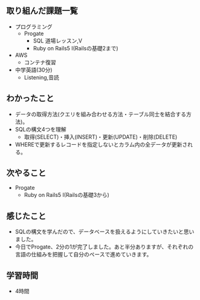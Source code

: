 ## 取り組んだ課題一覧
- プログラミング
  - Progate
    - SQL 道場レッスン,Ⅴ
    - Ruby on Rails5 Ⅰ(Railsの基礎2まで)
- AWS
  - コンテナ復習
- 中学英語(30分)
  - Listening,音読
## わかったこと
- データの取得方法(クエリを組み合わせる方法・テーブル同士を結合する方法)。
- SQLの構文4つを理解
  - 取得(SELECT)・挿入(INSERT)・更新(UPDATE)・削除(DELETE)
- WHEREで更新するレコードを指定しないとカラム内の全データが更新される。
## 次やること
- Progate
  - Ruby on Rails5 Ⅰ(Railsの基礎3から)
## 感じたこと
- SQLの構文を学んだので、データベースを扱えるようにしていきたいと思いました。
- 今日でProgate、2分の1が完了しました。あと半分ありますが、それぞれの言語の仕組みを把握して自分のペースで進めていきます。
## 学習時間
- 4時間
